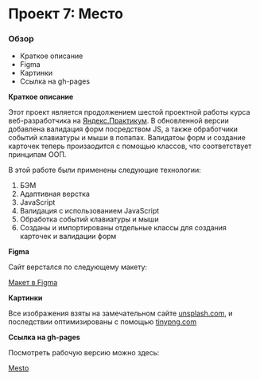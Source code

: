# Проект 7: Место

### Обзор

* Краткое описание
* Figma
* Картинки
* Ссылка на gh-pages

**Краткое описание**

Этот проект является продолжением шестой проектной работы курса веб-разработчика на [Яндекс.Практикум](https://praktikum.yandex.ru/).
В обновленной версии добавлена валидация форм посредством JS, а также обработчики событий клавиатуры и мыши в попапах. Валидатоы форм и создание карточек теперь произаодится с помощью классов, что соответствует принципам ООП.

В этой работе были применены следующие технологии:

1. БЭМ
2. Адаптивная верстка
3. JavaScript
4. Валидация с использованием JavaScript
5. Обработка событий клавиатуры и мыши
6. Созданы и импортированы отдельные классы для создания карточек и валидации форм


**Figma**

Сайт верстался по следующему макету:

[Макет в Figma](https://www.figma.com/file/XNaGNEZD5NEjeyJzAT4gMb/JavaScript.-Sprint-6)

**Картинки**

Все изображения взяты на замечательном сайте [unsplash.com](https://unsplash.com/), и последствии оптимизированы с помощью [tinypng.com](https://tinypng.com/)


**Ссылка на gh-pages**

Посмотреть рабочую версию можно здесь:

[Mesto](https://simplykot.github.io/mesto/)
